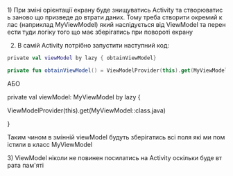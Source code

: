 1) При зміні орієнтації екрану буде знищуватись Activity та створюватись заново що призведе до втрати даних. Тому треба створити окремий клас (наприклад MyViewModel) який наслідується від ViewModel та перенести туди логіку того що має зберігатись при повороті екрану 

2) В самій Activity потрібно запустити наступний код: 
```kotlin
private val viewModel by lazy { obtainViewModel} 

private fun obtainViewModel() = ViewModelProvider(this).get(MyViewModel::class.java) 

```


АБО 

private val viewModel: MyViewModel by lazy { 

ViewModelProvider(this).get(MyViewModel::class.java) 

} 

Таким чином в змінній viewModel будуть зберігатись всі поля які ми помістили в класс MyViewModel 

3) ViewModel ніколи не повинен посилатись на Activity оскільки буде втрата пам'яті